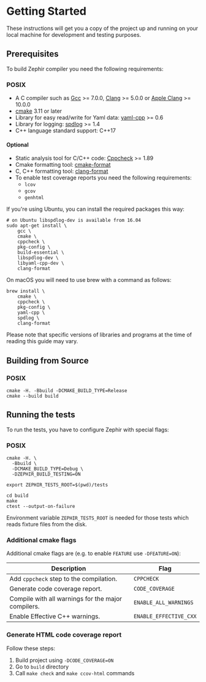 # Getting Started

These instructions will get you a copy of the project up and running on your local machine for development and testing purposes.

## Prerequisites

To build Zephir compiler you need the following requirements:

### POSIX

- A C compiler such as  [Gcc](https://gcc.gnu.org) >= 7.0.0, [Clang](https://clang.llvm.org) >= 5.0.0
  or [Apple Clang](https://apps.apple.com/us/app/xcode/id497799835) >= 10.0.0
- [cmake](https://cmake.org/) 3.11 or later
- Library for easy read/write for Yaml data: [yaml-cpp](https://github.com/jbeder/yaml-cpp) >= 0.6
- Library for logging: [spdlog](https://github.com/gabime/spdlog) >= 1.4
- C++ language standard support: C++17

#### Optional

- Static analysis tool for C/C++ code: [Cppcheck](https://github.com/danmar/cppcheck) >= 1.89
- Cmake formatting tool: [cmake-format](https://github.com/cheshirekow/cmake_format)
- C, C++ formatting tool: [clang-format](https://clang.llvm.org/docs/ClangFormat.html)
- To enable test coverage reports you need the following requirements:
  - `lcov`
  - `gcov`
  - `genhtml`

If you're using Ubuntu, you can install the required packages this way:

```shell script
# on Ubuntu libspdlog-dev is available from 16.04
sudo apt-get install \
    gcc \
    cmake \
    cppcheck \
    pkg-config \
    build-essential \
    libspdlog-dev \
    libyaml-cpp-dev \
    clang-format
```

On macOS you will need to use brew with a command as follows:
```shell script
brew install \
    cmake \
    cppcheck \
    pkg-config \
    yaml-cpp \
    spdlog \
    clang-format
```

Please note that specific versions of libraries and programs at the time of reading this guide may vary.

## Building from Source

### POSIX

```shell script
cmake -H. -Bbuild -DCMAKE_BUILD_TYPE=Release
cmake --build build
```

## Running the tests

To run the tests, you have to configure Zephir with special flags:

### POSIX

```shell script
cmake -H. \
  -Bbuild \
  -DCMAKE_BUILD_TYPE=Debug \
  -DZEPHIR_BUILD_TESTING=ON

export ZEPHIR_TESTS_ROOT=$(pwd)/tests

cd build
make
ctest --output-on-failure
```

Environment variable `ZEPHIR_TESTS_ROOT` is needed for those tests which reads fixture files from the disk.

### Additional cmake flags

Additional cmake flags are (e.g. to enable `FEATURE` use `-DFEATURE=ON`):

| Description                                         | Flag                   |
| --------------------------------------------------- |------------------------|
| Add `cppcheck` step to the compilation.             | `CPPCHECK`             |
| Generate code coverage report.                      | `CODE_COVERAGE`        |
| Compile with all warnings for the major compilers.  | `ENABLE_ALL_WARNINGS`  |
| Enable Effective C++ warnings.                      | `ENABLE_EFFECTIVE_CXX` |

### Generate HTML code coverage report

Follow these steps:

1. Build project using `-DCODE_COVERAGE=ON`
2. Go to `build` directory
3. Call `make check` and `make ccov-html` commands

